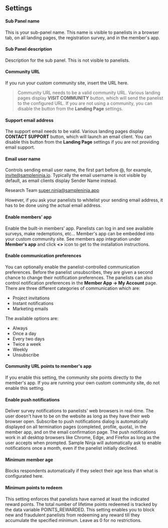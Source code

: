## Settings

#### Sub Panel name
This is your sub-panel name. This name is visible to panelists in a browser tab, on all landing pages, the registration survey, and in the member's app.

#### Sub Panel description
Description for the sub panel. This is not visible to panelists.

#### Community URL
If you run your custom community site, insert the URL here.

> Community URL needs to be a valid community URL. Various landing pages display **VISIT COMMUNITY** button, which will send the panelist to the configured URL. If you are not using a community, you can disable the button from the **Landing Page** settings.

#### Support email address
The support email needs to be valid. Various landing pages display **CONTACT SUPPORT** button, which will launch an email client. You can disable this button from the **Landing Page** settings if you are not providing email support.

#### Email user name
Controls sending email user name, the first part before @, for example, invite@sampleninja.io. Typically the email username is not visible by default, as email clients display Sender Name instead. 

Research Team <super.ninja@sampleninja.app>

However, if you ask your panelists to whitelist your sending email address, it has to be done using the actual email address.

#### Enable members’ app
Enable the built-in members’ app. Panelists can log in and see available surveys, make redemptions, etc... Member's app can be embedded into your custom community site. See members app integration under **Member's app** and click **<>** icon to get to the installation instructions.

#### Enable communication preferences
You can optionally enable the panelist-controlled communication preferences. Before the panelist unsubscribes, they are given a second chance to change their notification preferences. The panelists can also control notification preferences in the **Member App -> My Account** page. There are three different categories of communication which are:

- Project invitations
- Instant notifications
- Marketing emails

The available options are:

- Always
- Once a day
- Every two days
- Twice a week
- Weekly 
- Unsubscribe

#### Community URL points to member's app
If you enable this setting, the community site points directly to the member's app. If you are running your own custom community site, do not enable this setting.

#### Enable push notifications
Deliver survey notifications to panelists' web browsers in real-time. The user doesn't have to be on the website as long as they have their web browser open. Subscribe to push notifications dialog is automatically displayed on all termination pages (completed, profile, quota), in the member app, and on the email confirmation page. The push notifications work in all desktop browsers like Chrome, Edge, and Firefox as long as the user accepts when prompted. Sample Ninja will automatically ask to enable notifications once a month, even if the panelist initially declined.

#### Minimum member age
Blocks respondents automatically if they select their age less than what is configurated here.

#### Minimum points to redeem
This setting enforces that panelists have earned at least the indicated reward points. The total number of lifetime points redeemed is tracked by the data variable POINTS_REWARDED. This setting enables you to block new and fraudulent panelists from redeeming any reward till they accumulate the specified minimum. Leave as 0 for no restrictions.



